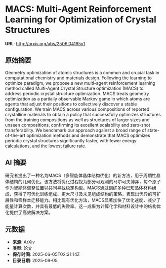 # MACS: Multi-Agent Reinforcement Learning for Optimization of Crystal Structures

**URL**: http://arxiv.org/abs/2506.04195v1

## 原始摘要

Geometry optimization of atomic structures is a common and crucial task in
computational chemistry and materials design. Following the learning to
optimize paradigm, we propose a new multi-agent reinforcement learning method
called Multi-Agent Crystal Structure optimization (MACS) to address periodic
crystal structure optimization. MACS treats geometry optimization as a
partially observable Markov game in which atoms are agents that adjust their
positions to collectively discover a stable configuration. We train MACS across
various compositions of reported crystalline materials to obtain a policy that
successfully optimizes structures from the training compositions as well as
structures of larger sizes and unseen compositions, confirming its excellent
scalability and zero-shot transferability. We benchmark our approach against a
broad range of state-of-the-art optimization methods and demonstrate that MACS
optimizes periodic crystal structures significantly faster, with fewer energy
calculations, and the lowest failure rate.


## AI 摘要

研究者提出了一种名为MACS（多智能体晶体结构优化）的新方法，用于周期性晶体结构的几何优化。该方法将优化过程视为部分可观测的马尔可夫博弈，每个原子作为智能体调整位置以共同寻找稳定构型。MACS通过训练多种已知晶体材料组成，获得了可优化训练组成、更大尺寸及未见组成结构的策略，表现出优异的可扩展性和零样本迁移能力。相比现有优化方法，MACS显著加快了优化速度，减少了能量计算次数，并具有最低的失败率。这一成果为计算化学和材料设计中的结构优化提供了高效解决方案。

## 元数据

- **来源**: ArXiv
- **类型**: 论文
- **保存时间**: 2025-06-05T02:31:14Z
- **目录日期**: 2025-06-05
